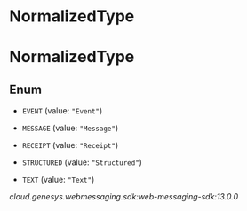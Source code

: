 # NormalizedType


# NormalizedType

## Enum


* `EVENT` (value: `"Event"`)

* `MESSAGE` (value: `"Message"`)

* `RECEIPT` (value: `"Receipt"`)

* `STRUCTURED` (value: `"Structured"`)

* `TEXT` (value: `"Text"`)




_cloud.genesys.webmessaging.sdk:web-messaging-sdk:13.0.0_
